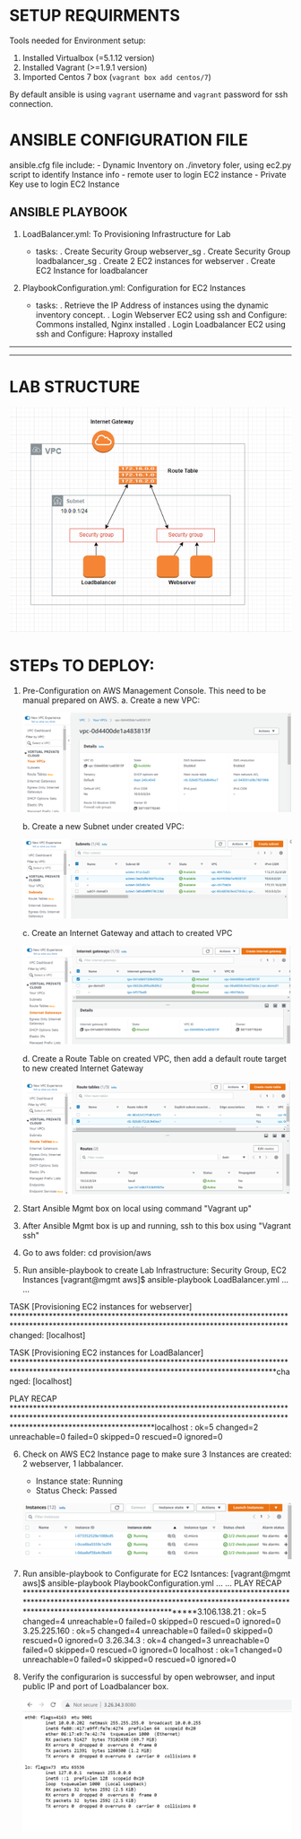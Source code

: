 # SETUP REQUIRMENTS 

Tools needed for Environment setup:

1. Installed Virtualbox (=5.1.12 version)
2. Installed Vagrant (>=1.9.1 version)
3. Imported Centos 7 box (`vagrant box add centos/7`)

By default ansible is using `vagrant` username and `vagrant` password for ssh connection.

# ANSIBLE CONFIGURATION FILE 
ansible.cfg file include:
    - Dynamic Inventory on ./invetory foler, using ec2.py script to identify Instance info
    - remote user to login EC2 instance
    - Private Key use to login EC2 Instance

## ANSIBLE PLAYBOOK
1. LoadBalancer.yml: To Provisioning Infrastructure for Lab
    - tasks: 
        . Create Security Group webserver_sg
        . Create Security Group loadbalancer_sg
        . Create 2 EC2 instances for webserver
        . Create EC2 Instance for loadbalancer
    
2. PlaybookConfiguration.yml: Configuration for EC2 Instances
    - tasks:
        . Retrieve the IP Address of instances using the dynamic inventory concept.
        . Login Webserver EC2 using ssh and Configure: Commons installed, Nginx installed
        . Login Loadbalancer EC2 using ssh and Configure: Haproxy installed


-----------------------------------------------------------------------------------------
-----------------------------------------------------------------------------------------

# LAB STRUCTURE

![Lab Structure:](pictures/lab_structure.PNG)


# STEPs TO DEPLOY:

1. Pre-Configuration on AWS Management Console. This need to be manual prepared on AWS.
    a. Create a new VPC:

    ![Create New VPC](pictures/new_vpc.PNG)

    b. Create a new Subnet under created VPC:

    ![Create New Subnet](pictures/new_subnet.PNG)

    c. Create an Internet Gateway and attach to created VPC

    ![Create New Internet Gateway](pictures/new_IGW.PNG)

    d. Create a Route Table on created VPC, then add a default route target to new created Internet Gateway

    ![Create New Route Table](pictures/new_routetable.PNG)

2. Start Ansible Mgmt box on local using command "Vagrant up"

3. After Ansible Mgmt box is up and running, ssh to this box using "Vagrant ssh"

4. Go to aws folder: cd provision/aws

5. Run ansible-playbook to create Lab Infrastructure: Security Group, EC2 Instances
    [vagrant@mgmt aws]$ ansible-playbook LoadBalancer.yml
    ...
    ...
    
TASK [Provisioning EC2 instances for webserver] **********************************************************************************************************************************************changed: [localhost]

TASK [Provisioning EC2 instances for LoadBalancer] *******************************************************************************************************************************************changed: [localhost]

PLAY RECAP ***********************************************************************************************************************************************************************************localhost                  : ok=5    changed=2    unreachable=0    failed=0    skipped=0    rescued=0    ignored=0   



6. Check on AWS EC2 Instance page to make sure 3 Instances are created: 2 webserver, 1 labbalancer.
    - Instance state: Running
    - Status Check: Passed

    ![Check Instances Status](pictures/instance_status.PNG)



7. Run ansible-playbook to Configurate for EC2 Isntances:
    [vagrant@mgmt aws]$ ansible-playbook PlaybookConfiguration.yml 
    ...
    ...
    PLAY RECAP ***********************************************************************************************************************************************************************************3.106.138.21               : ok=5    changed=4    unreachable=0    failed=0    skipped=0    rescued=0    ignored=0
3.25.225.160               : ok=5    changed=4    unreachable=0    failed=0    skipped=0    rescued=0    ignored=0
3.26.34.3                  : ok=4    changed=3    unreachable=0    failed=0    skipped=0    rescued=0    ignored=0
localhost                  : ok=1    changed=0    unreachable=0    failed=0    skipped=0    rescued=0    ignored=0


8. Verify the configurarion is successful by open webrowser, and input public IP and port of Loadbalancer box.

    ![Verify HAProxy](pictures/verify_haproxy.PNG)
